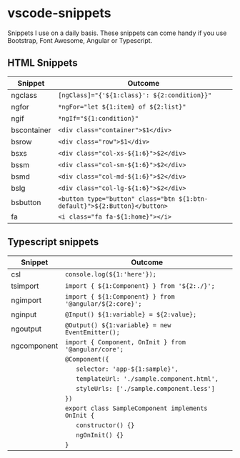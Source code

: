 # vscode-snippets
Snippets I use on a daily basis. These snippets can come handy if you use Bootstrap, Font Awesome, Angular or Typescript.

## HTML Snippets
| Snippet     | Outcome                                                                   |
|-------------|---------------------------------------------------------------------------|
| ngclass     | `[ngClass]="{'${1:class}': ${2:condition}}"`                              |
| ngfor       | `*ngFor="let ${1:item} of ${2:list}"`                                     |
| ngif        | `*ngIf="${1:condition}"`                                                  |
| bscontainer | `<div class="container">$1</div>`                                         |
| bsrow       | `<div class="row">$1</div>`                                               |
| bsxs        | `<div class="col-xs-${1:6}">$2</div>`                                     |
| bssm        | `<div class="col-sm-${1:6}">$2</div>`                                     |
| bsmd        | `<div class="col-md-${1:6}">$2</div>`                                     |
| bslg        | `<div class="col-lg-${1:6}">$2</div>`                                     |
| bsbutton    | `<button type="button" class="btn ${1:btn-default}">${2:Button}</button>` |
| fa          | `<i class="fa fa-${1:home}"></i>`                                         |

## Typescript snippets
| Snippet     | Outcome                                                |
|-------------|--------------------------------------------------------|
| csl         | `console.log(${1:'here'});`                            |
| tsimport    | `import { ${1:Component} } from '${2:./}';`            |
| ngimport    | `import { ${1:Component} } from '@angular/${2:core}';` |
| nginput     | `@Input() ${1:variable} = ${2:value};`                 |
| ngoutput    | `@Output() ${1:variable} = new EventEmitter();`        |
| ngcomponent | `import { Component, OnInit } from '@angular/core';`   |
|             | `@Component({`                                         |
|             | `   selector: 'app-${1:sample}',`                      |
|             | `   templateUrl: './sample.component.html',`           |
|             | `   styleUrls: ['./sample.component.less']`            |
|             | `})`                                                   |
|             | `export class SampleComponent implements OnInit {`     |
|             | `   constructor() {}`                                  |
|             | `   ngOnInit() {}`                                     |
|             | `}`                                                    |
